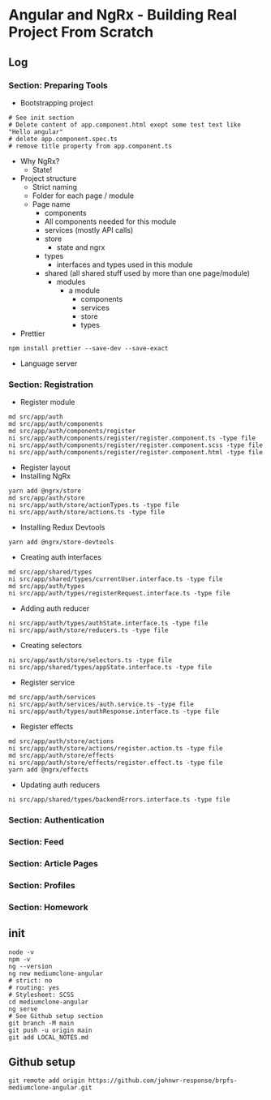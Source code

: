 


# Angular and NgRx - Building Real Project From Scratch

## Log
### Section: Preparing Tools
- Bootstrapping project
```
# See init section
# Delete content of app.component.html exept some test text like "Hello angular"
# delete app.component.spec.ts
# remove title property from app.component.ts
```

- Why NgRx?
  - State!
- Project structure
  - Strict naming
  - Folder for each page / module
  - Page name
    - components
     - All components needed for this module
    - services (mostly API calls)
    - store
      - state and ngrx
    - types
      - interfaces and types used in this module
    - shared (all shared stuff used by more than one page/module)
      - modules
        - a module
          - components
          - services
          - store
          - types
- Prettier
```
npm install prettier --save-dev --save-exact
```
- Language server

### Section: Registration
- Register module
```
md src/app/auth
md src/app/auth/components
md src/app/auth/components/register
ni src/app/auth/components/register/register.component.ts -type file
ni src/app/auth/components/register/register.component.scss -type file
ni src/app/auth/components/register/register.component.html -type file
```
- Register layout
- Installing NgRx
```
yarn add @ngrx/store
md src/app/auth/store
ni src/app/auth/store/actionTypes.ts -type file
ni src/app/auth/store/actions.ts -type file
```
- Installing Redux Devtools
```
yarn add @ngrx/store-devtools
```
- Creating auth interfaces
```
md src/app/shared/types
ni src/app/shared/types/currentUser.interface.ts -type file
md src/app/auth/types
ni src/app/auth/types/registerRequest.interface.ts -type file
```
- Adding auth reducer
```
ni src/app/auth/types/authState.interface.ts -type file
ni src/app/auth/store/reducers.ts -type file
```
- Creating selectors
```
ni src/app/auth/store/selectors.ts -type file
ni src/app/shared/types/appState.interface.ts -type file
```
- Register service
```
md src/app/auth/services
ni src/app/auth/services/auth.service.ts -type file
ni src/app/auth/types/authResponse.interface.ts -type file
```
- Register effects
```
md src/app/auth/store/actions
ni src/app/auth/store/actions/register.action.ts -type file
md src/app/auth/store/effects
ni src/app/auth/store/effects/register.effect.ts -type file
yarn add @ngrx/effects
```
- Updating auth reducers
```
ni src/app/shared/types/backendErrors.interface.ts -type file
```

### Section: Authentication

### Section: Feed

### Section: Article Pages

### Section: Profiles

### Section: Homework

## init
```
node -v
npm -v
ng --version
ng new mediumclone-angular
# strict: no
# routing: yes
# Stylesheet: SCSS
cd mediumclone-angular
ng serve
# See Github setup section
git branch -M main
git push -u origin main
git add LOCAL_NOTES.md
```

## Github setup
```
git remote add origin https://github.com/johnwr-response/brpfs-mediumclone-angular.git
```
